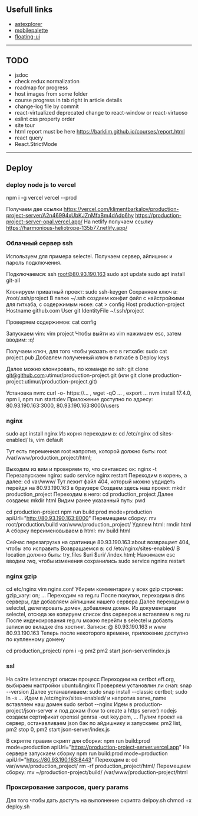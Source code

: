 ## Usefull links

- [astexplorer](https://astexplorer.net/)
- [mobilepalette](https://mobilepalette.colorion.co/)
- [floating-ui](https://floating-ui.com/)

----

## TODO

- jsdoc
- check redux normalization
- roadmap for progress
- host images from some folder
- course progress in tab right in article details
- change-log file by commit
- react-virtualized deprecated change to react-window or react-virtuoso
- eslint css property order
- site tour
- html report must be here https://barklim.github.io/courses/report.html
- react query
- React.StrictMode

----

## Deploy

### deploy node js to vercel

npm i -g vercel
vercel --prod

Получаем две ссылки
https://vercel.com/klimentbarkalov/production-project-server/A2n46994xUbKJZnMfaBm4dAdp6hy
https://production-project-server-opal.vercel.app/
На netlify получаем ссылку
https://harmonious-heliotrope-135b77.netlify.app/

### Облачный сервер ssh

Используем для примера selectel. Получаем сервер, айпишник и пароль подключения.

Подключаемся:
ssh root@80.93.190.163
sudo apt update
sudo apt install git-all

Клонируем приватный проект: sudo ssh-keygen
Сохраняем ключ в: /root/.ssh/project
В папке ~/.ssh cоздаем конфиг файл с найстройкими для гитхаба, с содержимым ниже: cat > config
Host production-project
Hostname github.com
User git
IdentityFile ~/.ssh/project

Проверяем содержимое: cat config

Запускаем vim: vim project
Чтобы выйти из vim нажимаем esc, затем вводим: :q!

Получаем ключ, для того чтобы указать его в гитхабе: sudo cat project.pub
Добавлем полученный ключ в гитхабе в Deploy keys

Далее можно клонировать, по команде по ssh: git clone git@github.com:utimur/production-project.git
(или git clone production-project:utimur/production-project.git)

Установка nvm: curl -o- https://... , wget -qO ... , export ...
nvm install 17.4.0, npm i, npm run start:dev
Приложение доступно по адресу: 80.93.190.163:3000, 80.93.190.163:8000/users

### nginx

sudo apt install nginx
Из корня переходим в: cd /etc/nginx
cd sites-enabled/
ls, vim default

Тут есть переменная root напротив, которой должно быть:
root /var/www/production_project/html;

Выходим из вим и проверяем то, что синтаксис ок: nginx -t
Перезапускаем nginx: sudo service nginx restart
Переходим в корень, а далее: cd var/www/
Тут лежит файл 404, который можно увдидеть перейдя на 80.93.190.163 в браузере
Создаем здесь наш проект: mkdir production_project
Переходим в него: cd production_project
Далее создаем: mkdir html
Видим ранее указанный путь: pwd

cd production-project
npm run build:prod mode=production apiUrl="http://80.93.190.163:8000"
Перемещаем сборку: mv root/production/build var/www/production_project/
Удялем html: rmdir html
А сборку переименовываем в html: mv build html

Сейчас перезагрузка на сратинице 80.93.190.163:about возвращает 404, чтобы это исправить
Возвращаемся в: cd /etc/nginx/sites-enabled/
В location должно быть: try_files $uri $uri/ /index.html;
Нажимаем esс вводим :wq, чтобы изменения сохранились
sudo service ngninx restart

### nginx gzip

cd etc/nginx
vim nginx.conf
Убирем комментарии у всех gzip строчек: gzip_vary: on; ...
Переходим на reg.ru
После покупки, переходим в dns серверы, где добавляем айпишник нашего сервера
Далее переходим в selectel, делегировать домен, добавляем домен.
Из документации selectel, отсюда же копируем список dns серверов и вставляем в reg.ru
После индексирования reg.ru можно перейти в selectel и добавть записи во вкладке
dns хостинг. Записи: @ 80.93.190.163 и www 80.93.190.163
Теперь после некоторого времени, приложение доступно по купленному домену

cd production_project/
npm i -g pm2
pm2 start json-server/index.js

### ssl

На сайте letsencrypt описан процесс
Переходим на certbot.eff.org, выбираем настройки ubuntu&nginx
Проверяем установлин ли снап: snap --version
Далее устанавливаем: sudo snap install --classic certbot; sudo ln -s ...
Идем в /etc/nginx/sites-enabled/ и напротив serve_name вставляем наш домен
sudo serbot --nginx
Идем в production-project/json-server и под докам (how to create a https server)
nodejs создаем сертификат
openssl genrsa -out key.pem, ...
Пулим проект на сервер, останавливаем json бэк по айдишнику и запускаем:
pm2 list, pm2 stop 0, pm2 start json-server/index.js

В скрипте правим скрипт для сборки:
npm run build:prod mode=production apiUrl="https://production-project-server.vercel.app"
На сервере запускаем сборку npm run build:prod mode=production apiUrl="https://80.93.190.163:8443"
Переходим в: cd var/www/production_project/
rm -rf production_project/html/
Перемещаем сборку: mv ~/production-project/build/ /var/www/production-project/html

### Проксирование запросов, query params

Для того чтобы дать достуть на выполнение скрипта delpoy.sh
chmod +x deploy.sh

